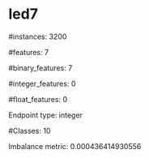 # led7

#instances: 3200

#features: 7

  #binary_features: 7

  #integer_features: 0

  #float_features: 0

Endpoint type: integer

#Classes: 10

Imbalance metric: 0.000436414930556

